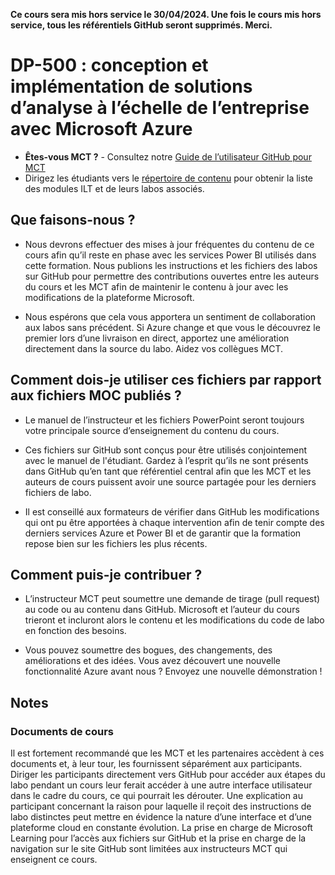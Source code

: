 **Ce cours sera mis hors service le **30/04/2024**.  Une fois le cours mis hors service, tous les référentiels GitHub seront supprimés. Merci.**

# DP-500 : conception et implémentation de solutions d’analyse à l’échelle de l’entreprise avec Microsoft Azure

- **Êtes-vous MCT ?** - Consultez notre [Guide de l’utilisateur GitHub pour MCT](https://microsoftlearning.github.io/MCT-User-Guide/)
- Dirigez les étudiants vers le [répertoire de contenu](https://microsoftlearning.github.io/DP-500-Azure-Data-Analyst/) pour obtenir la liste des modules ILT et de leurs labos associés.

## Que faisons-nous ?

- Nous devrons effectuer des mises à jour fréquentes du contenu de ce cours afin qu’il reste en phase avec les services Power BI utilisés dans cette formation.  Nous publions les instructions et les fichiers des labos sur GitHub pour permettre des contributions ouvertes entre les auteurs du cours et les MCT afin de maintenir le contenu à jour avec les modifications de la plateforme Microsoft.

- Nous espérons que cela vous apportera un sentiment de collaboration aux labos sans précédent. Si Azure change et que vous le découvrez le premier lors d’une livraison en direct, apportez une amélioration directement dans la source du labo.  Aidez vos collègues MCT.

## Comment dois-je utiliser ces fichiers par rapport aux fichiers MOC publiés ?

- Le manuel de l’instructeur et les fichiers PowerPoint seront toujours votre principale source d’enseignement du contenu du cours.

- Ces fichiers sur GitHub sont conçus pour être utilisés conjointement avec le manuel de l'étudiant. Gardez à l’esprit qu’ils ne sont présents dans GitHub qu’en tant que référentiel central afin que les MCT et les auteurs de cours puissent avoir une source partagée pour les derniers fichiers de labo.

- Il est conseillé aux formateurs de vérifier dans GitHub les modifications qui ont pu être apportées à chaque intervention afin de tenir compte des derniers services Azure et Power BI et de garantir que la formation repose bien sur les fichiers les plus récents.

## Comment puis-je contribuer ?

- L’instructeur MCT peut soumettre une demande de tirage (pull request) au code ou au contenu dans GitHub. Microsoft et l’auteur du cours trieront et incluront alors le contenu et les modifications du code de labo en fonction des besoins.

- Vous pouvez soumettre des bogues, des changements, des améliorations et des idées.  Vous avez découvert une nouvelle fonctionnalité Azure avant nous ?  Envoyez une nouvelle démonstration !

## Notes

### Documents de cours

Il est fortement recommandé que les MCT et les partenaires accèdent à ces documents et, à leur tour, les fournissent séparément aux participants.  Diriger les participants directement vers GitHub pour accéder aux étapes du labo pendant un cours leur ferait accéder à une autre interface utilisateur dans le cadre du cours, ce qui pourrait les dérouter. Une explication au participant concernant la raison pour laquelle il reçoit des instructions de labo distinctes peut mettre en évidence la nature d’une interface et d’une plateforme cloud en constante évolution. La prise en charge de Microsoft Learning pour l’accès aux fichiers sur GitHub et la prise en charge de la navigation sur le site GitHub sont limitées aux instructeurs MCT qui enseignent ce cours.
